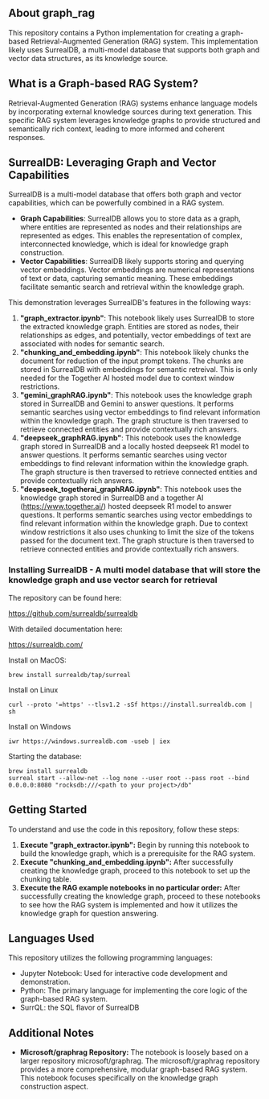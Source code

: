 ## About graph\_rag

This repository contains a Python implementation for creating a graph-based Retrieval-Augmented Generation (RAG) system. This implementation likely uses SurrealDB, a multi-model database that supports both graph and vector data structures, as its knowledge source.

## What is a Graph-based RAG System?

Retrieval-Augmented Generation (RAG) systems enhance language models by incorporating external knowledge sources during text generation. This specific RAG system leverages knowledge graphs to provide structured and semantically rich context, leading to more informed and coherent responses.

## SurrealDB: Leveraging Graph and Vector Capabilities

SurrealDB is a multi-model database that offers both graph and vector capabilities, which can be powerfully combined in a RAG system. 

- **Graph Capabilities**: SurrealDB allows you to store data as a graph, where entities are represented as nodes and their relationships are represented as edges. This enables the representation of complex, interconnected knowledge, which is ideal for knowledge graph construction.
- **Vector Capabilities**:  SurrealDB likely supports storing and querying vector embeddings. Vector embeddings are numerical representations of text or data, capturing semantic meaning. These embeddings facilitate semantic search and retrieval within the knowledge graph.

This demonstration leverages SurrealDB's features in the following ways:

1. **"graph_extractor.ipynb"**: This notebook likely uses SurrealDB to store the extracted knowledge graph. Entities are stored as nodes, their relationships as edges, and potentially, vector embeddings of text are associated with nodes for semantic search.
2. **"chunking_and_embedding.ipynb"**: This notebook likely chunks the document for reduction of the input prompt tokens. The chunks are stored in SurrealDB with embeddings for semantic retreival. This is only needed for the Together AI hosted model due to context window restrictions.
3. **"gemini_graphRAG.ipynb"**:  This notebook uses the knowledge graph stored in SurrealDB and Gemini to answer questions.  It performs semantic searches using vector embeddings to find relevant information within the knowledge graph. The graph structure is then traversed to retrieve connected entities and provide contextually rich answers. 
4. **"deepseek_graphRAG.ipynb"**:  This notebook uses the knowledge graph stored in SurrealDB and a locally hosted deepseek R1 model to answer questions.  It performs semantic searches using vector embeddings to find relevant information within the knowledge graph. The graph structure is then traversed to retrieve connected entities and provide contextually rich answers. 
5. **"deepseek_togetherai_graphRAG.ipynb"**:  This notebook uses the knowledge graph stored in SurrealDB and a together AI (https://www.together.ai/) hosted deepseek R1 model to answer questions.  It performs semantic searches using vector embeddings to find relevant information within the knowledge graph. Due to context window restrictions it also uses chunking to limit the size of the tokens passed for the document text. The graph structure is then traversed to retrieve connected entities and provide contextually rich answers. 

### Installing SurrealDB - A multi model database that will store the knowledge graph and use vector search for retrieval

The repository can be found here:

https://github.com/surrealdb/surrealdb

With detailed documentation here:

https://surrealdb.com/

Install on MacOS:
```console
brew install surrealdb/tap/surreal

```
 Install on Linux
```console
curl --proto '=https' --tlsv1.2 -sSf https://install.surrealdb.com | sh

```
Install on Windows

```console
iwr https://windows.surrealdb.com -useb | iex
```
Starting the database:
```console
brew install surrealdb
surreal start --allow-net --log none --user root --pass root --bind 0.0.0.0:8080 "rocksdb:///<path to your project>/db"       
```

## Getting Started

To understand and use the code in this repository, follow these steps:

1. **Execute "graph_extractor.ipynb":** Begin by running this notebook to build the knowledge graph, which is a prerequisite for the RAG system.
2. **Execute "chunking_and_embedding.ipynb":**  After successfully creating the knowledge graph, proceed to this notebook to set up the chunking table.
2. **Execute the RAG example notebooks in no particular order:**  After successfully creating the knowledge graph, proceed to these notebooks to see how the RAG system is implemented and how it utilizes the knowledge graph for question answering.

## Languages Used 

This repository utilizes the following programming languages:

- Jupyter Notebook: Used for interactive code development and demonstration.
- Python: The primary language for implementing the core logic of the graph-based RAG system.
- SurrQL: the SQL flavor of SurrealDB

## Additional Notes

- **Microsoft/graphrag Repository:** The notebook is loosely based on a larger repository microsoft/graphrag. The microsoft/graphrag repository provides a more comprehensive, modular graph-based RAG system. This notebook focuses specifically on the knowledge graph construction aspect.
  
